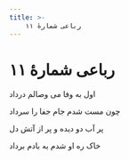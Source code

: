 ```yaml
---
title: >-
    رباعی شمارهٔ ۱۱
---
```

# رباعی شمارهٔ ۱۱

<div class="b" id="bn1"><div class="m1"><p>اول به وفا می وصالم درداد</p></div>
<div class="m2"><p>چون مست شدم جام جفا را سرداد</p></div></div>
<div class="b" id="bn2"><div class="m1"><p>پر آب دو دیده و پر از آتش دل</p></div>
<div class="m2"><p>خاک ره او شدم به بادم برداد</p></div></div>